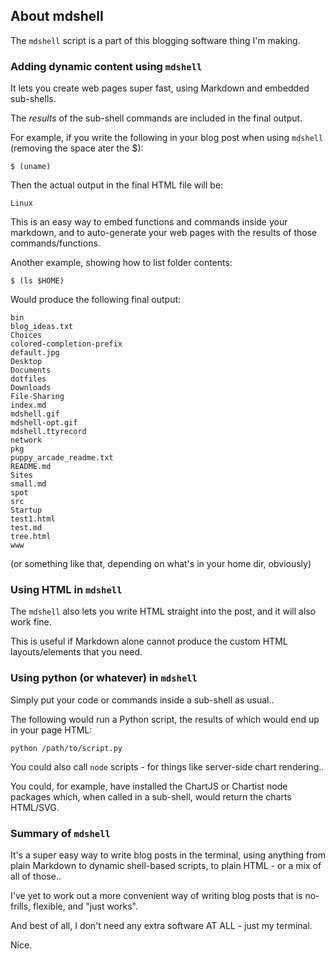 


## About mdshell

The `mdshell` script is a part of this blogging software thing I'm making.

### Adding dynamic content using `mdshell`

It lets you create web pages super fast, using Markdown and embedded sub-shells.

The _results_ of the sub-shell commands are included in the final output.

For example, if you write the following in your blog post when using `mdshell` (removing the space ater the $):

```
$ (uname)
```

Then the actual output in the final HTML file will be:

```
Linux
```

This is an easy way to embed functions and commands inside your markdown, and to auto-generate your web pages with the results of those commands/functions.

Another example, showing how to list folder contents:

```
$ (ls $HOME)
```

Would produce the following final output:

```
bin
blog_ideas.txt
Choices
colored-completion-prefix
default.jpg
Desktop
Documents
dotfiles
Downloads
File-Sharing
index.md
mdshell.gif
mdshell-opt.gif
mdshell.ttyrecord
network
pkg
puppy_arcade_readme.txt
README.md
Sites
small.md
spot
src
Startup
test1.html
test.md
tree.html
www
```

(or something like that, depending on what's in your home dir, obviously)

### Using HTML in `mdshell`

The `mdshell` also lets you write HTML straight into the post, and it will also work fine.

This is useful if Markdown alone cannot produce the custom HTML layouts/elements that you need.

### Using python (or whatever) in `mdshell`

Simply put your code or commands inside a sub-shell as usual..

The following would run a Python script, the results of which would end up in your page HTML:

```
python /path/to/script.py
```

You could also call `node` scripts - for things like server-side chart rendering..

You could, for example, have installed the ChartJS or Chartist node packages which, when called in a sub-shell, would return the charts HTML/SVG.

### Summary of `mdshell`

It's a super easy way to write blog posts in the terminal, using anything from plain Markdown to dynamic shell-based scripts, to plain HTML - or a mix of all of those..

I've yet to work out a more convenient way of writing blog posts that is no-frills, flexible, and "just works".

And best of all, I don't need any extra software AT ALL - just my terminal.

Nice.
